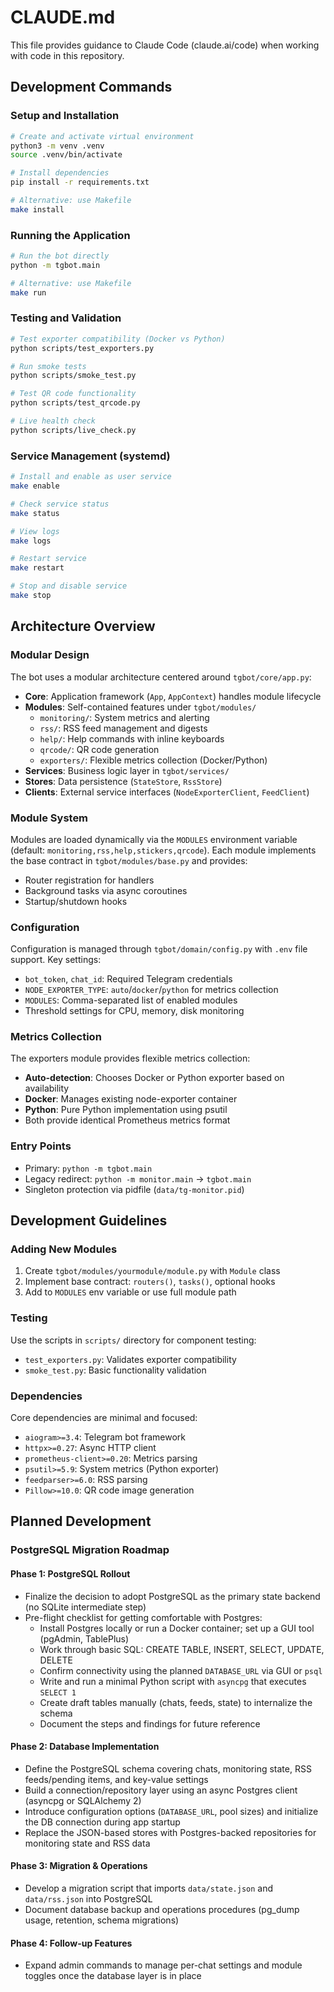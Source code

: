 # CLAUDE.md

This file provides guidance to Claude Code (claude.ai/code) when working with code in this repository.

## Development Commands

### Setup and Installation
```bash
# Create and activate virtual environment
python3 -m venv .venv
source .venv/bin/activate

# Install dependencies
pip install -r requirements.txt

# Alternative: use Makefile
make install
```

### Running the Application
```bash
# Run the bot directly
python -m tgbot.main

# Alternative: use Makefile
make run
```

### Testing and Validation
```bash
# Test exporter compatibility (Docker vs Python)
python scripts/test_exporters.py

# Run smoke tests
python scripts/smoke_test.py

# Test QR code functionality
python scripts/test_qrcode.py

# Live health check
python scripts/live_check.py
```

### Service Management (systemd)
```bash
# Install and enable as user service
make enable

# Check service status
make status

# View logs
make logs

# Restart service
make restart

# Stop and disable service
make stop
```

## Architecture Overview

### Modular Design
The bot uses a modular architecture centered around `tgbot/core/app.py`:

- **Core**: Application framework (`App`, `AppContext`) handles module lifecycle
- **Modules**: Self-contained features under `tgbot/modules/`
  - `monitoring/`: System metrics and alerting
  - `rss/`: RSS feed management and digests
  - `help/`: Help commands with inline keyboards
  - `qrcode/`: QR code generation
  - `exporters/`: Flexible metrics collection (Docker/Python)
- **Services**: Business logic layer in `tgbot/services/`
- **Stores**: Data persistence (`StateStore`, `RssStore`)
- **Clients**: External service interfaces (`NodeExporterClient`, `FeedClient`)

### Module System
Modules are loaded dynamically via the `MODULES` environment variable (default: `monitoring,rss,help,stickers,qrcode`). Each module implements the base contract in `tgbot/modules/base.py` and provides:
- Router registration for handlers
- Background tasks via async coroutines
- Startup/shutdown hooks

### Configuration
Configuration is managed through `tgbot/domain/config.py` with `.env` file support. Key settings:
- `bot_token`, `chat_id`: Required Telegram credentials
- `NODE_EXPORTER_TYPE`: `auto`/`docker`/`python` for metrics collection
- `MODULES`: Comma-separated list of enabled modules
- Threshold settings for CPU, memory, disk monitoring

### Metrics Collection
The exporters module provides flexible metrics collection:
- **Auto-detection**: Chooses Docker or Python exporter based on availability
- **Docker**: Manages existing node-exporter container
- **Python**: Pure Python implementation using psutil
- Both provide identical Prometheus metrics format

### Entry Points
- Primary: `python -m tgbot.main`
- Legacy redirect: `python -m monitor.main` → `tgbot.main`
- Singleton protection via pidfile (`data/tg-monitor.pid`)

## Development Guidelines

### Adding New Modules
1. Create `tgbot/modules/yourmodule/module.py` with `Module` class
2. Implement base contract: `routers()`, `tasks()`, optional hooks
3. Add to `MODULES` env variable or use full module path

### Testing
Use the scripts in `scripts/` directory for component testing:
- `test_exporters.py`: Validates exporter compatibility
- `smoke_test.py`: Basic functionality validation

### Dependencies
Core dependencies are minimal and focused:
- `aiogram>=3.4`: Telegram bot framework
- `httpx>=0.27`: Async HTTP client
- `prometheus-client>=0.20`: Metrics parsing
- `psutil>=5.9`: System metrics (Python exporter)
- `feedparser>=6.0`: RSS parsing
- `Pillow>=10.0`: QR code image generation

## Planned Development

### PostgreSQL Migration Roadmap

#### Phase 1: PostgreSQL Rollout
- Finalize the decision to adopt PostgreSQL as the primary state backend (no SQLite intermediate step)
- Pre-flight checklist for getting comfortable with Postgres:
  - Install Postgres locally or run a Docker container; set up a GUI tool (pgAdmin, TablePlus)
  - Work through basic SQL: CREATE TABLE, INSERT, SELECT, UPDATE, DELETE
  - Confirm connectivity using the planned `DATABASE_URL` via GUI or `psql`
  - Write and run a minimal Python script with `asyncpg` that executes `SELECT 1`
  - Create draft tables manually (chats, feeds, state) to internalize the schema
  - Document the steps and findings for future reference

#### Phase 2: Database Implementation
- Define the PostgreSQL schema covering chats, monitoring state, RSS feeds/pending items, and key-value settings
- Build a connection/repository layer using an async Postgres client (asyncpg or SQLAlchemy 2)
- Introduce configuration options (`DATABASE_URL`, pool sizes) and initialize the DB connection during app startup
- Replace the JSON-based stores with Postgres-backed repositories for monitoring state and RSS data

#### Phase 3: Migration & Operations
- Develop a migration script that imports `data/state.json` and `data/rss.json` into PostgreSQL
- Document database backup and operations procedures (pg_dump usage, retention, schema migrations)

#### Phase 4: Follow-up Features
- Expand admin commands to manage per-chat settings and module toggles once the database layer is in place